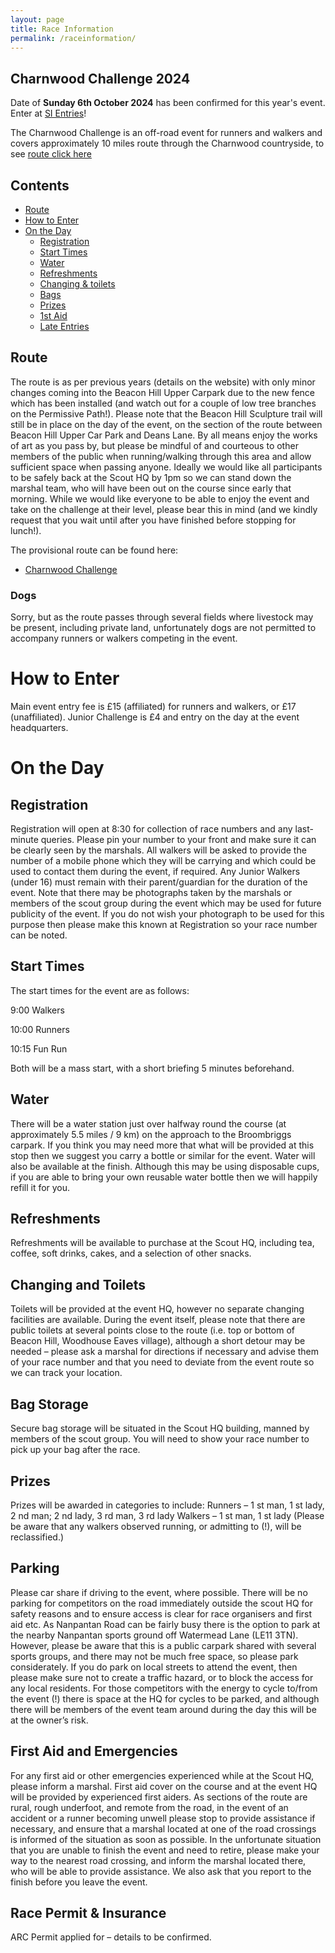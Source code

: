 ```yaml
---
layout: page
title: Race Information
permalink: /raceinformation/
---
```


## Charnwood Challenge 2024
Date of **Sunday 6th October 2024** has been confirmed for this year's event.
Enter at [SI Entries](https://www.sientries.co.uk/list.php?event_id=13506)!


The Charnwood Challenge is an off-road event for runners and walkers and covers approximately 10 miles route through the Charnwood countryside, to see [route click here](https://charnwoodchallenge.me/raceinformation/#route)


## Contents

* [Route](https://charnwoodchallenge.me/raceinformation/#route)
* [How to Enter](https://charnwoodchallenge.me/raceinformation/#how-to-enter)
* [On the Day](https://charnwoodchallenge.me/raceinformation/#on-the-day)
  * [Registration](https://charnwoodchallenge.me/raceinformation/#registration)
  * [Start Times](https://charnwoodchallenge.me/raceinformation/#start-times)
  * [Water](https://charnwoodchallenge.me/raceinformation/#water) 
  * [Refreshments](https://charnwoodchallenge.me/raceinformation/#refreshments)
  * [Changing & toilets](https://charnwoodchallenge.me/raceinformation/#changing-and-toilets)
  * [Bags](https://charnwoodchallenge.me/raceinformation/#bag-storage)
  * [Prizes](https://charnwoodchallenge.me/raceinformation/#prizes)
  * [1st Aid](https://charnwoodchallenge.me/raceinformation/#first-aid)
  * [Late Entries](https://charnwoodchallenge.me/raceinformation/#late-entries)


## Route

The route is as per previous years (details on the website) with only minor changes coming into the
Beacon Hill Upper Carpark due to the new fence which has been installed (and watch out for a couple of
low tree branches on the Permissive Path!).
Please note that the Beacon Hill Sculpture trail will still be in place on the day of the event, on the
section of the route between Beacon Hill Upper Car Park and Deans Lane. By all means enjoy the works
of art as you pass by, but please be mindful of and courteous to other members of the public when
running/walking through this area and allow sufficient space when passing anyone.
Ideally we would like all participants to be safely back at the Scout HQ by 1pm so we can stand down the
marshal team, who will have been out on the course since early that morning. While we would like
everyone to be able to enjoy the event and take on the challenge at their level, please bear this in mind
(and we kindly request that you wait until after you have finished before stopping for lunch!).

The provisional route can be found here: 

- [Charnwood Challenge](https://charnwoodchallenge.me/Leaflet/charnwoodchallenge/index.html)


### Dogs 

Sorry, but as the route passes through several fields where livestock may be present, including private
land, unfortunately dogs are not permitted to accompany runners or walkers competing in the event.

# How to Enter

Main event entry fee is £15 (affiliated) for runners and walkers, or £17 (unaffiliated).
Junior Challenge is £4 and entry on the day at the event headquarters.


# On the Day

## Registration 

Registration will open at 8:30 for collection of race numbers and any last-minute queries.
Please pin your number to your front and make sure it can be clearly seen by the marshals.
All walkers will be asked to provide the number of a mobile phone which they will be carrying and which
could be used to contact them during the event, if required.
Any Junior Walkers (under 16) must remain with their parent/guardian for the duration of the event.
Note that there may be photographs taken by the marshals or members of the scout group during the
event which may be used for future publicity of the event. If you do not wish your photograph to be
used for this purpose then please make this known at Registration so your race number can be noted. 

## Start Times 

The start times for the event are as follows: 

 9:00  Walkers 

 10:00 Runners

 10:15 Fun Run
 
 Both will be a mass start, with a short briefing 5 minutes beforehand.
 
## Water 

There will be a water station just over halfway round the course (at approximately 5.5 miles / 9 km) on
the approach to the Broombriggs carpark. If you think you may need more that what will be provided at
this stop then we suggest you carry a bottle or similar for the event.
Water will also be available at the finish. Although this may be using disposable cups, if you are able to
bring your own reusable water bottle then we will happily refill it for you. 


## Refreshments 

Refreshments will be available to purchase at the Scout HQ, including tea, coffee, soft drinks, cakes, and
a selection of other snacks.


## Changing and Toilets 

Toilets will be provided at the event HQ, however no separate changing facilities are available.
During the event itself, please note that there are public toilets at several points close to the route (i.e.
top or bottom of Beacon Hill, Woodhouse Eaves village), although a short detour may be needed –
please ask a marshal for directions if necessary and advise them of your race number and that you need
to deviate from the event route so we can track your location.


## Bag Storage 

Secure bag storage will be situated in the Scout HQ building, manned by members of the scout group.
You will need to show your race number to pick up your bag after the race.

## Prizes 

Prizes will be awarded in categories to include:
Runners – 1 st man, 1 st lady, 2 nd man; 2 nd lady, 3 rd man, 3 rd lady
Walkers – 1 st man, 1 st lady
(Please be aware that any walkers observed running, or admitting to (!), will be reclassified.)

## Parking 

Please car share if driving to the event, where possible.
There will be no parking for competitors on the road immediately outside the scout HQ for safety
reasons and to ensure access is clear for race organisers and first aid etc. As Nanpantan Road can be
fairly busy there is the option to park at the nearby Nanpantan sports ground off Watermead Lane (LE11
3TN). However, please be aware that this is a public carpark shared with several sports groups, and
there may not be much free space, so please park considerately.
If you do park on local streets to attend the event, then please make sure not to create a traffic hazard,
or to block the access for any local residents.
For those competitors with the energy to cycle to/from the event (!) there is space at the HQ for cycles
to be parked, and although there will be members of the event team around during the day this will be
at the owner’s risk.


## First Aid and Emergencies 

For any first aid or other emergencies experienced while at the Scout HQ, please inform a marshal. First
aid cover on the course and at the event HQ will be provided by experienced first aiders.
As sections of the route are rural, rough underfoot, and remote from the road, in the event of an
accident or a runner becoming unwell please stop to provide assistance if necessary, and ensure that a
marshal located at one of the road crossings is informed of the situation as soon as possible.
In the unfortunate situation that you are unable to finish the event and need to retire, please make your
way to the nearest road crossing, and inform the marshal located there, who will be able to provide
assistance. We also ask that you report to the finish before you leave the event.

## Race Permit & Insurance 

ARC Permit applied for – details to be confirmed. 


